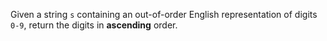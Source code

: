 Given a string `s` containing an out-of-order English representation of digits `0-9`, return the digits in **ascending** order.